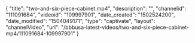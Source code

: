 {
    "title": "two-and-six-piece-cabinet.mp4",
    "description": "",
    "channelid": "111091684",
    "videoid": "109997901",
    "date_created": "1502524200",
    "date_modified": "1504049171",
    "type": "captivate",
    "layout": "channelVideo",
    "url": "\/bbbusa-latest-videos\/two-and-six-piece-cabinet-mp4\/111091684-109997901"
}